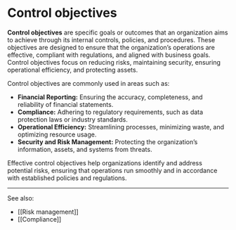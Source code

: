 
# Control objectives

**Control objectives** are specific goals or outcomes that an organization aims to achieve through its internal controls, policies, and procedures. These objectives are designed to ensure that the organization’s operations are effective, compliant with regulations, and aligned with business goals. Control objectives focus on reducing risks, maintaining security, ensuring operational efficiency, and protecting assets.

Control objectives are commonly used in areas such as:

- **Financial Reporting:** Ensuring the accuracy, completeness, and reliability of financial statements.
- **Compliance:** Adhering to regulatory requirements, such as data protection laws or industry standards.
- **Operational Efficiency:** Streamlining processes, minimizing waste, and optimizing resource usage.
- **Security and Risk Management:** Protecting the organization’s information, assets, and systems from threats.

Effective control objectives help organizations identify and address potential risks, ensuring that operations run smoothly and in accordance with established policies and regulations.

---

See also:

- [[Risk management]]
- [[Compliance]]